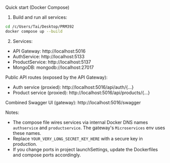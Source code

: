 Quick start (Docker Compose)

1. Build and run all services:

```bash
cd /c/Users/Tai/Desktop/PRM392
docker compose up --build
```

2. Services:
- API Gateway: http://localhost:5016
- AuthService: http://localhost:5133
- ProductService: http://localhost:5137
- MongoDB: mongodb://localhost:27017

Public API routes (exposed by the API Gateway):
- Auth service (proxied): http://localhost:5016/api/auth/{...}
- Product service (proxied): http://localhost:5016/api/products/{...}

Combined Swagger UI (gateway): http://localhost:5016/swagger

Notes:
- The compose file wires services via internal Docker DNS names `authservice` and `productservice`. The gateway's `Microservices` env uses these names.
- Replace `YOUR_VERY_LONG_SECRET_KEY_HERE` with a secure key in production.
- If you change ports in project launchSettings, update the Dockerfiles and compose ports accordingly.
